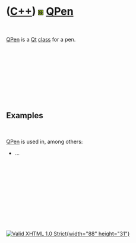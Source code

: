 



 

 

 

 

 

([C++](Cpp.htm)) ![Qt](PicQt.png) [QPen](CppQPen.htm)
=====================================================

 

[QPen](CppQPen.htm) is a [Qt](CppQt.htm) [class](CppClass.htm) for a
pen.

 

 

 

 

 

Examples
--------

 

[QPen](CppQPen.htm) is used in, among others:

-   ...

 

 

 

 

 





 

[![Valid XHTML 1.0 Strict](valid-xhtml10.png){width="88"
height="31"}](http://validator.w3.org/check?uri=referer)
